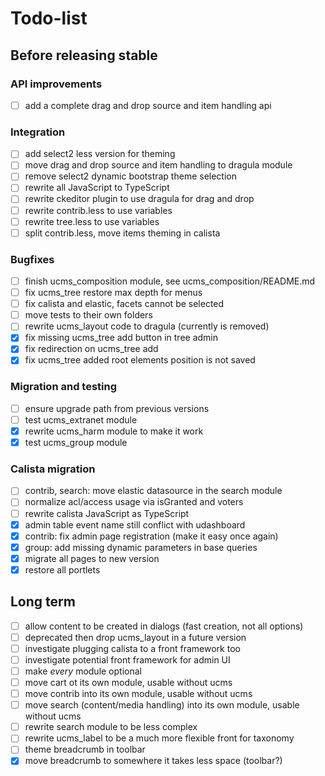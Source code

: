 # Todo-list

## Before releasing stable

### API improvements

 * [ ] add a complete drag and drop source and item handling api

### Integration

 * [ ] add select2 less version for theming
 * [ ] move drag and drop source and item handling to dragula module
 * [ ] remove select2 dynamic bootstrap theme selection
 * [ ] rewrite all JavaScript to TypeScript
 * [ ] rewrite ckeditor plugin to use dragula for drag and drop
 * [ ] rewrite contrib.less to use variables
 * [ ] rewrite tree.less to use variables
 * [ ] split contrib.less, move items theming in calista

### Bugfixes

 * [ ] finish ucms_composition module, see ucms_composition/README.md
 * [ ] fix ucms_tree restore max depth for menus
 * [ ] fix calista and elastic, facets cannot be selected
 * [ ] move tests to their own folders
 * [ ] rewrite ucms_layout code to dragula (currently is removed)
 * [x] fix missing ucms_tree add button in tree admin
 * [x] fix redirection on ucms_tree add
 * [x] fix ucms_tree added root elements position is not saved

### Migration and testing

 * [ ] ensure upgrade path from previous versions
 * [ ] test ucms_extranet module
 * [x] rewrite ucms_harm module to make it work
 * [x] test ucms_group module

### Calista migration

 * [ ] contrib, search: move elastic datasource in the search module
 * [ ] normalize acl/access usage via isGranted and voters
 * [ ] rewrite calista JavaScript as TypeScript
 * [x] admin table event name still conflict with udashboard
 * [x] contrib: fix admin page registration (make it easy once again)
 * [x] group: add missing dynamic parameters in base queries
 * [x] migrate all pages to new version
 * [x] restore all portlets

## Long term

 * [ ] allow content to be created in dialogs (fast creation, not all options)
 * [ ] deprecated then drop ucms_layout in a future version
 * [ ] investigate plugging calista to a front framework too
 * [ ] investigate potential front framework for admin UI
 * [ ] make *every* module optional
 * [ ] move cart ot its own module, usable without ucms
 * [ ] move contrib into its own module, usable without ucms
 * [ ] move search (content/media handling) into its own module, usable without ucms
 * [ ] rewrite search module to be less complex
 * [ ] rewrite ucms_label to be a much more flexible front for taxonomy
 * [ ] theme breadcrumb in toolbar
 * [x] move breadcrumb to somewhere it takes less space (toolbar?)
